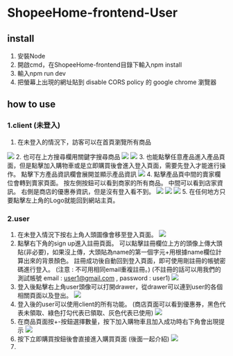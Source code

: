 # ShopeeHome-frontend-User

## install

 1. 安裝Node
 2. 開啟cmd，在ShopeeHome-frontend目錄下輸入npm install
 3. 輸入npm run dev
 4. 把螢幕上出現的網址貼到 disable CORS policy 的 google chrome 瀏覽器 

## how to use

### 1.client (未登入)
   1. 在未登入的情況下，訪客可以在首頁瀏覽所有商品
   <img src='./README_image/client_HomePage.png'/>
   2. 也可在上方搜尋欄用關鍵字搜尋商品 
   <img src='./README_image/client_search_success.png'/>
   <img src='./README_image/client_search_fail.png'/>
   3. 也能點擊任意產品進入產品頁面，但是點擊加入購物車或是立即購買後會進入登入頁面，需要先登入才能進行操作。
      點擊下方產品資訊欄會展開並顯示產品資訊
   <img src='./README_image/client_productPage.png' />
   4. 點擊產品頁中間的賣家欄位會轉到賣家頁面。
      按左側按鈕可以看到商家的所有商品。
      中間可以看到店家資訊。
      右側是商店的優惠券資訊，但是沒有登入看不到。
      <img src='./README_image/client_shopPage_product.png'/>
      <img src='./README_image/client_shopPage_description.png'/>
      <img src='./README_image/client_shopPage_coupon.png'/>
   5. 在任何地方只要點擊左上角的Logo就能回到網站主頁。

### 2.user
   1. 在未登入情況下按右上角人頭圖像會移至登入頁面。
      <img src='./README_image/user_loginPage.png'/>
   2. 點擊右下角的sign up進入註冊頁面。
      可以點擊註冊欄位上方的頭像上傳大頭貼(非必要)，如果沒上傳，大頭貼為name的第一個字元+用根據name欄位計算出來的背景顏色。
      註冊成功後自動回到登入頁面，即可使用剛註冊的帳號密碼進行登入。
      (注意 : 不可用相同email重複註冊。)
      (不註冊的話可以用我們的測試帳號 email : user1@gmail.com , password : user1)
      <img src='./README_image/user_signupPage.png'/>
   3. 登入後點擊右上角user頭像可以打開drawer，從drawer可以連到user的各個相關頁面以及登出。
      <img src='./README_image/user_drawer.png'/>
   4. 登入後的user可以使用client的所有功能。
      (商店頁面可以看到優惠券，黑色代表未領取、綠色打勾代表已領取、灰色代表已使用)
      <img src='./README_image/user_shopPage_coupon.png'/>
   5. 在商品頁面按+-按鈕選擇數量，按下加入購物車且加入成功時右下角會出現提示
      <img src='./README_image/user_productPage.png'/>
   6. 按下立即購買按鈕後會直接進入購買頁面 (後面一起介紹)
      <img src='./README_image/user_createOrderPage_singleProduct.png'/>
   7. 




